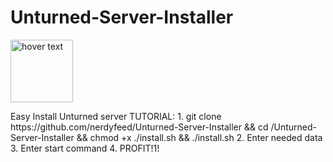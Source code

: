 # Unturned-Server-Installer
<p align="left">
  <img src="http://uncls.gamestores.ru/files/stores/frontend/template_4/images/unturned_logo.png" width="100" title="hover text">
</p>
Easy Install Unturned server
TUTORIAL:
1. git clone https://github.com/nerdyfeed/Unturned-Server-Installer && cd /Unturned-Server-Installer && chmod +x ./install.sh && ./install.sh
2. Enter needed data
3. Enter start command
4. PROFIT!1!
